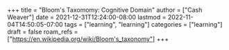 +++
title = "Bloom's Taxomomy: Cognitive Domain"
author = ["Cash Weaver"]
date = 2021-12-31T12:24:00-08:00
lastmod = 2022-11-04T14:50:05-07:00
tags = ["learning", "learning"]
categories = ["learning"]
draft = false
roam_refs = ["https://en.wikipedia.org/wiki/Bloom's_taxonomy"]
+++
